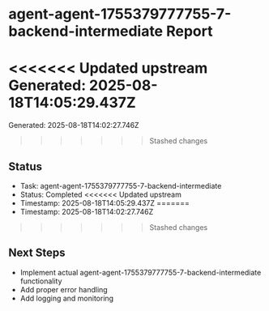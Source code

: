 # agent-agent-1755379777755-7-backend-intermediate Report

<<<<<<< Updated upstream
Generated: 2025-08-18T14:05:29.437Z
=======
Generated: 2025-08-18T14:02:27.746Z
>>>>>>> Stashed changes

## Status
- Task: agent-agent-1755379777755-7-backend-intermediate
- Status: Completed
<<<<<<< Updated upstream
- Timestamp: 2025-08-18T14:05:29.437Z
=======
- Timestamp: 2025-08-18T14:02:27.746Z
>>>>>>> Stashed changes

## Next Steps
- Implement actual agent-agent-1755379777755-7-backend-intermediate functionality
- Add proper error handling
- Add logging and monitoring
